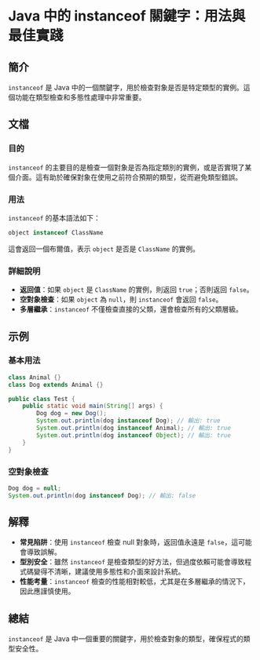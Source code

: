 <!--
Meta Description: # Java 中的 instanceof 關鍵字：用法與最佳實踐 ## 簡介 `instanceof` 是 Java 中的一個關鍵字，用於檢查對象是否是特定類型的實例。這個功能在類型檢查和多態性處理中非常重要。 ## 文檔 ### 目的 `instanceof` 的主要目的是檢查一個對象是否為指定類...
Meta Keywords: instanceof, dog, java, object, true
-->

# Java 中的 instanceof 關鍵字：用法與最佳實踐

## 簡介
`instanceof` 是 Java 中的一個關鍵字，用於檢查對象是否是特定類型的實例。這個功能在類型檢查和多態性處理中非常重要。

## 文檔
### 目的
`instanceof` 的主要目的是檢查一個對象是否為指定類別的實例，或是否實現了某個介面。這有助於確保對象在使用之前符合預期的類型，從而避免類型錯誤。

### 用法
`instanceof` 的基本語法如下：
```java
object instanceof ClassName
```
這會返回一個布爾值，表示 `object` 是否是 `ClassName` 的實例。

### 詳細說明
- **返回值**：如果 `object` 是 `ClassName` 的實例，則返回 `true`；否則返回 `false`。
- **空對象檢查**：如果 `object` 為 `null`，則 `instanceof` 會返回 `false`。
- **多層繼承**：`instanceof` 不僅檢查直接的父類，還會檢查所有的父類層級。

## 示例
### 基本用法
```java
class Animal {}
class Dog extends Animal {}

public class Test {
    public static void main(String[] args) {
        Dog dog = new Dog();
        System.out.println(dog instanceof Dog); // 輸出: true
        System.out.println(dog instanceof Animal); // 輸出: true
        System.out.println(dog instanceof Object); // 輸出: true
    }
}
```

### 空對象檢查
```java
Dog dog = null;
System.out.println(dog instanceof Dog); // 輸出: false
```

## 解釋
- **常見陷阱**：使用 `instanceof` 檢查 null 對象時，返回值永遠是 `false`，這可能會導致誤解。
- **型別安全**：雖然 `instanceof` 是檢查類型的好方法，但過度依賴可能會導致程式碼變得不清晰，建議使用多態性和介面來設計系統。
- **性能考量**：`instanceof` 檢查的性能相對較低，尤其是在多層繼承的情況下，因此應謹慎使用。

## 總結
`instanceof` 是 Java 中一個重要的關鍵字，用於檢查對象的類型，確保程式的類型安全性。